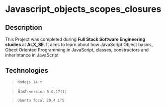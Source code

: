 # Javascript_objects_scopes_closures



## Description
This Project was completed during **Full Stack Software Engineering studies** at **ALX_SE**. It aims to learn about how JavaScript Object basics, Obect Oriented Programming in JavaScript, classes, constructors and inherintance in JavaScript

## Technologies
> `Nodejs 14.x`

> Bash  `version 5.0.17(1)`

> `Ubuntu focal 20.4 LTS`
